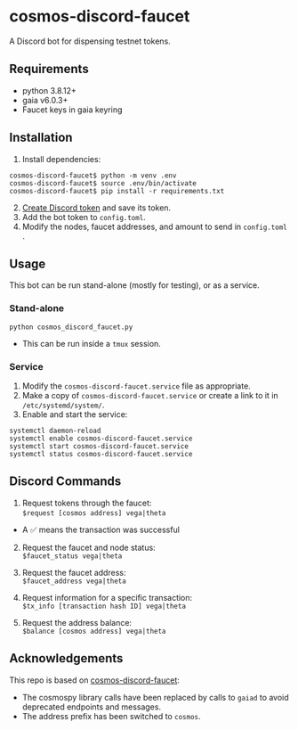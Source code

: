 # cosmos-discord-faucet
A Discord bot for dispensing testnet tokens.

## Requirements

- python 3.8.12+
- gaia v6.0.3+
- Faucet keys in gaia keyring 

## Installation

1. Install dependencies:
   
```
cosmos-discord-faucet$ python -m venv .env
cosmos-discord-faucet$ source .env/bin/activate
cosmos-discord-faucet$ pip install -r requirements.txt
```

2. [Create Discord token](https://github.com/reactiflux/discord-irc/wiki/Creating-a-discord-bot-&-getting-a-token) and save its token.
3. Add the bot token to `config.toml`.
4. Modify the nodes, faucet addresses, and amount to send in `config.toml` .

## Usage

This bot can be run stand-alone (mostly for testing), or as a service.

### Stand-alone

`python cosmos_discord_faucet.py`

- This can be run inside a `tmux` session.

### Service

1. Modify the `cosmos-discord-faucet.service` file as appropriate.
2. Make a copy of `cosmos-discord-faucet.service` or create a link to it in `/etc/systemd/system/`.
3. Enable and start the service:
```
systemctl daemon-reload
systemctl enable cosmos-discord-faucet.service
systemctl start cosmos-discord-faucet.service
systemctl status cosmos-discord-faucet.service
```

## Discord Commands

1. Request tokens through the faucet:  
`$request [cosmos address] vega|theta`
- A ✅ means the transaction was successful

2. Request the faucet and node status:  
`$faucet_status vega|theta`

3. Request the faucet address:  
`$faucet_address vega|theta`

4. Request information for a specific transaction:  
`$tx_info [transaction hash ID] vega|theta`

5. Request the address balance:  
`$balance [cosmos address] vega|theta`  


## Acknowledgements

This repo is based on [cosmos-discord-faucet](https://github.com/c29r3/cosmos-discord-faucet):
- The cosmospy library calls have been replaced by calls to `gaiad` to avoid deprecated endpoints and messages.
- The address prefix has been switched to `cosmos`.
